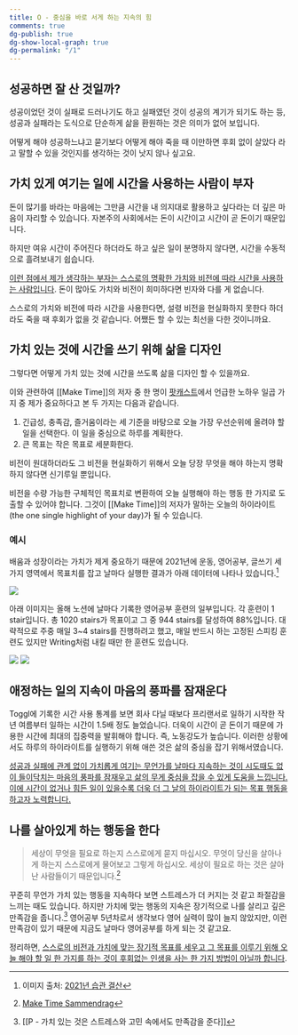 ```yaml
---
title: O - 중심을 바로 서게 하는 지속의 힘
comments: true
dg-publish: true
dg-show-local-graph: true
dg-permalink: "/1"
---
```


## 성공하면 잘 산 것일까?

성공이었던 것이 실패로 드러나기도 하고 실패였던 것이 성공의 계기가 되기도 하는 등, 성공과 실패라는 도식으로 단순하게 삶을 환원하는 것은 의미가 없어 보입니다. 

어떻게 해야 성공하느냐고 묻기보다 어떻게 해야 죽을 때 이만하면 후회 없이 살았다 라고 말할 수 있을 것인지를 생각하는 것이 낫지 않나 싶고요.

## 가치 있게 여기는 일에 시간을 사용하는 사람이 부자

돈이 많기를 바라는 마음에는 그만큼 시간을 내 의지대로 활용하고 싶다라는 더 깊은 마음이 자리할 수 있습니다. 자본주의 사회에서는 돈이 시간이고 시간이 곧 돈이기 때문입니다.

하지만 여유 시간이 주어진다 하더라도 하고 싶은 일이 분명하지 않다면, 시간을 수동적으로 흘려보내기 쉽습니다.

<u>이런 점에서 제가 생각하는 부자는 스스로의 명확한 가치와 비전에 따라 시간을 사용하는 사람입니다</u>. 돈이 많아도 가치와 비전이 희미하다면 빈자와 다를 게 없습니다. 

스스로의 가치와 비전에 따라 시간을 사용한다면, 설령 비전을 현실화하지 못한다 하더라도 죽을 때 후회가 없을 것 같습니다. 어쨌든 할 수 있는 최선을 다한 것이니까요.

## 가치 있는 것에 시간을 쓰기 위해 삶을 디자인

그렇다면 어떻게 가치 있는 것에 시간을 쓰도록 삶을 디자인 할 수 있을까요.

이와 관련하여 [[Make Time]]의 저자 중 한 명이 [팟캐스트](https://youtu.be/DAEfKToJF7Y)에서 언급한 노하우 일곱 가지 중 제가 중요하다고 본 두 가지는 다음과 같습니다.

1. 긴급성, 충족감, 즐거움이라는 세 기준을 바탕으로 오늘 가장 우선순위에 올려야 할 일을 선택한다. 이 일을 중심으로 하루를 계획한다.
2. 큰 목표는 작은 목표로 세분화한다.

비전이 원대하더라도 그 비전을 현실화하기 위해서 오늘 당장 무엇을 해야 하는지 명확하지 않다면 신기루일 뿐입니다. 

비전을 수량 가능한 구체적인 목표치로 변환하여 오늘 실행해야 하는 행동 한 가지로 도출할 수 있어야 합니다. 그것이 [[Make Time]]의 저자가 말하는 오늘의 하이라이트(the one single highlight of your day)가 될 수 있습니다.

### 예시

배움과 성장이라는 가치가 제게 중요하기 때문에 2021년에 운동, 영어공부, 글쓰기 세 가지 영역에서 목표치를 잡고 날마다 실행한 결과가 아래 데이터에 나타나 있습니다.[^1] 

 ![](https://i.imgur.com/PxlZ8fY.png)

아래 이미지는 올해 노션에 날마다 기록한 영어공부 훈련의 일부입니다. 각 훈련이 1 stair입니다. 총 1020 stairs가 목표이고 그 중 944 stairs를 달성하여 88%입니다. 대략적으로 주중 매일 3~4 stairs를 진행하려고 했고, 매일 반드시 하는 고정된 스피킹 훈련도 있지만 Writing처럼 내킬 때만 한 훈련도 있습니다. 

![](https://i.imgur.com/MNBnIsC.png)
![](https://i.imgur.com/lgfx4bs.png)

## 애정하는 일의 지속이 마음의 풍파를 잠재운다

Toggl에 기록한 시간 사용 통계를 보면 회사 다닐 때보다 프리랜서로 일하기 시작한 작년 여름부터 일하는 시간이 1.5배 정도 늘었습니다. 더욱이 시간이 곧 돈이기 때문에 가용한 시간에 최대의 집중력을 발휘해야 합니다. 즉, 노동강도가 높습니다. 이러한 상황에서도  하루의 하이라이트를 실행하기 위해 애쓴 것은 삶의 중심을 잡기 위해서였습니다.

<u>성공과 실패에 관계 없이 가치롭게 여기는 무언가를 날마다 지속하는 것이 시도때도 없이 들이닥치는 마음의 풍파를 잠재우고 삶의 무게 중심을 잡을 수 있게 도움을 느낍니다. 이에 시간이 없거나 힘든 일이 있을수록 더욱 더 그 날의 하이라이트가 되는 목표 행동을 하고자 노력합니다.</u>

## 나를 살아있게 하는 행동을 한다

>세상이 무엇을 필요로 하는지 스스로에게 묻지 마십시오. 무엇이 당신을 살아나게 하는지 스스로에게 물어보고 그렇게 하십시오. 세상이 필요로 하는 것은 살아난 사람들이기 때문입니다.[^2]

꾸준히 무언가 가치 있는 행동을 지속하다 보면 스트레스가 더 커지는 것 같고 좌절감을 느끼는 때도 있습니다. 하지만 가치에 맞는 행동의 지속은 장기적으로 나를 살리고 깊은 만족감을 줍니다.[^3] 영어공부 5년차로서 생각보다 영어 실력이 많이 늘지 않았지만, 이런 만족감이 있기 때문에 지금도 날마다 영어공부를 하게 되는 것 같고요. 

정리하면, <u>스스로의 비전과 가치에 맞는 장기적 목표를 세우고 그 목표를 이루기 위해 오늘 해야 할 일 한 가지를 하는 것이 후회없는 인생을 사는 한 가지 방법이 아닐까 합니다</u>.

[^1]: 이미지 출처: [2021년 습관 결산](https://slowdive14.tistory.com/1299723)
[^2]: [Make Time Sammendrag](https://notes.ole.dev/sammendrag/make-time/)
[^3]: [[P - 가치 있는 것은 스트레스와 고민 속에서도 만족감을 준다]]








